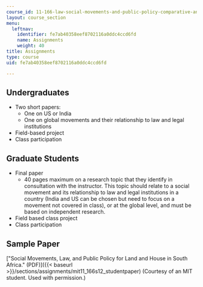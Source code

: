 ```yaml
---
course_id: 11-166-law-social-movements-and-public-policy-comparative-and-international-experience-spring-2012
layout: course_section
menu:
  leftnav:
    identifier: fe7ab40358eef8702116a0ddc4ccd6fd
    name: Assignments
    weight: 40
title: Assignments
type: course
uid: fe7ab40358eef8702116a0ddc4ccd6fd

---
```


Undergraduates
--------------

*   Two short papers:
    *   One on US or India
    *   One on global movements and their relationship to law and legal institutions
*   Field-based project
*   Class participation

Graduate Students
-----------------

*   Final paper
    *   40 pages maximum on a research topic that they identify in consultation with the instructor. This topic should relate to a social movement and its relationship to law and legal institutions in a country (India and US can be chosen but need to focus on a movement not covered in class), or at the global level, and must be based on independent research.
*   Field based class project
*   Class participation

Sample Paper
------------

["Social Movements, Law, and Public Policy for Land and House in South Africa." (PDF)]({{< baseurl >}}/sections/assignments/mit11_166s12_studentpaper) (Courtesy of an MIT student. Used with permission.)